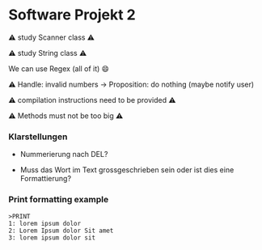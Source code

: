# Software Projekt 2

:warning: study Scanner class :warning:

:warning: study String class :warning:

We can use Regex (all of it) :smile:

:warning: Handle: invalid numbers -> Proposition: do nothing (maybe notify user)

:warning: compilation instructions need to be provided :warning:

:warning: Methods must not be too big :warning:

### Klarstellungen

- Nummerierung nach DEL?

- Muss das Wort im Text grossgeschrieben sein oder ist dies eine Formattierung?

### Print formatting example

```
>PRINT
1: lorem ipsum dolor
2: Lorem Ipsum dolor Sit amet
3: lorem ipsum dolor sit
```
